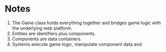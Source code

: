 # Notes

1. The Game class holds everything together and bridges game logic with the underlying web platform.
2. Entities are identifiers plus components.
3. Components are data containers.
4. Systems execute game logic, manipulate component data and
